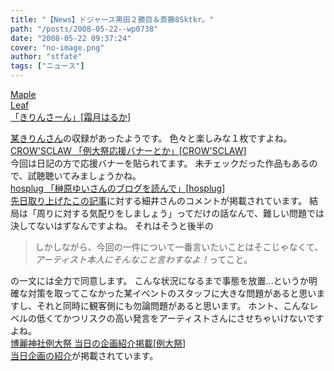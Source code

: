 ```yaml
---
title: "【News】ドジャース黒田２勝目＆斎藤8Sktkr。"
path: "/posts/2008-05-22--wp0738"
date: "2008-05-22 09:37:24"
cover: "no-image.png"
author: "stfate"
tags: ["ニュース"]
---
```


<style type="text/css">
<!--
p {white-space: pre-wrap};
-->
</style>

<a class="topics" href="http://shimotsukin.jugem.jp/?eid=124" target="_blank">Maple Leaf 「きりんさーん」</a><span class="junre">[<a href="http://shimotsukin.com/" target="_blank">霜月はるか</a>]</span>
<div class="news"><a href="http://sideprotea.net/" target="_blank">某きりんさん</a>の収録があったようです。
色々と楽しみな１枚ですよね。</div>
<a class="topics" href="http://www.crowsclaw.info/diary.php" target="_blank">CROW'SCLAW 「例大祭応援バナーとか」</a><span class="junre">[<a href="http://www.crowsclaw.info/" target="_blank">CROW'SCLAW</a>]</span>
<div class="news">今回は日記の方で応援バナーを貼られてます。
未チェックだった作品もあるので、試聴聴いてみましょうかね。</div>
<a class="topics" href="http://hosplug.seesaa.net/article/97530815.html" target="_blank">hosplug 「榊原ゆいさんのブログを読んで」</a><span class="junre">[<a href="http://hosplug.com/" target="_blank">hosplug</a>]</span>
<div class="news"><a href="http://blog.goo.ne.jp/yui-nyan_lt/e/fdc1db11a048dc825386f4dd38b43bdf" target="_blank">先日取り上げたこの記事</a>に対する細井さんのコメントが掲載されています。
結局は「周りに対する気配りをしましょう」ってだけの話なんで、難しい問題では決してないはずなんですよね。
それはそうと後半の<blockquote>しかしながら、今回の一件について一番言いたいことはそこじゃなくて、<em>アーティスト本人にそんなこと言わすなよ！</em>ってこと。</blockquote>の一文には全力で同意します。
こんな状況になるまで事態を放置…というか明確な対策を取ってこなかった某イベントのスタッフに大きな問題があると思いますし、それと同時に観客側にも勿論問題があると思います。
ホント、こんなレベルの低くてかつリスクの高い発言をアーティストさんにさせちゃいけないですよね。</div>
<a class="topics" href="http://www.reitaisai.com/" target="_blank">博麗神社例大祭 当日の企画紹介掲載</a><span class="junre">[<a href="http://www.reitaisai.com/" target="_blank">例大祭</a>]</span>
<div class="news"><a href="http://www.reitaisai.com/5th/event.html" target="_blank">当日企画の紹介</a>が掲載されています。</div>
